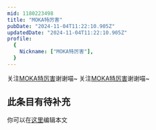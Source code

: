 ```yaml
---
mid: 1180223498
title: "MOKA特厉害"
pubDate: "2024-11-04T11:22:10.905Z"
updatedDate: "2024-11-04T11:22:10.905Z"
profile:
  {
    Nickname: ["MOKA特厉害"],
  }
---
```


关注[MOKA特厉害](https://space.bilibili.com/1180223498)谢谢喵~ 关注[MOKA特厉害](https://space.bilibili.com/1180223498)谢谢喵~

## 此条目有待补充
你可以在[这里](https://github.com/Yuhanawa/VTuber.ICU/edit/master/src/content/v/MOKA特厉害/index.md)编辑本文
